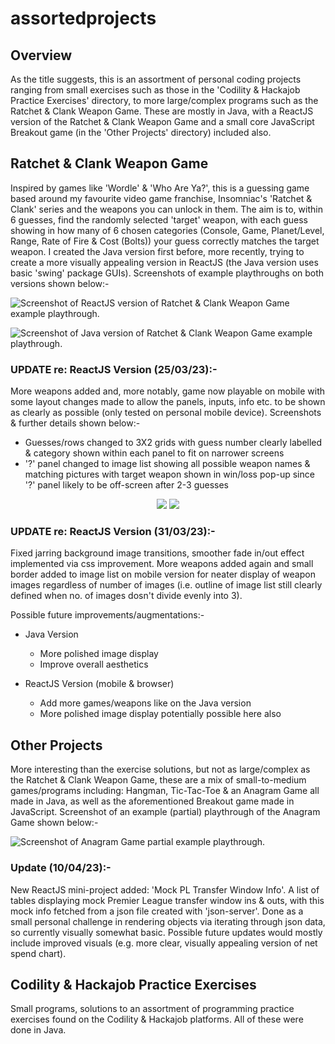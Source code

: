 # assortedprojects

## Overview
As the title suggests, this is an assortment of personal coding projects ranging from small exercises such as those in the 'Codility & Hackajob Practice Exercises' directory, to more large/complex programs such as the Ratchet & Clank Weapon Game. These are mostly in Java, with a ReactJS version of the Ratchet & Clank Weapon Game and a small core JavaScript Breakout game (in the 'Other Projects' directory) included also.

## Ratchet & Clank Weapon Game
Inspired by games like 'Wordle' & 'Who Are Ya?', this is a guessing game based around my favourite video game franchise, Insomniac's 'Ratchet & Clank' series and the weapons you can unlock in them. The aim is to, within 6 guesses, find the randomly selected 'target' weapon, with each guess showing in how many of 6 chosen categories (Console, Game, Planet/Level, Range, Rate of Fire & Cost (Bolts)) your guess correctly matches the target weapon. I created the Java version first before, more recently, trying to create a more visually appealing version in ReactJS (the Java version uses basic 'swing' package GUIs). Screenshots of example playthroughs on both versions shown below:-

![Screenshot of ReactJS version of Ratchet & Clank Weapon Game example playthrough.](./Ratchet%20&%20Clank%20Weapon%20Game/RCWG-Pics/Screenshot%202023-03-24%20185502.jpg)

![Screenshot of Java version of Ratchet & Clank Weapon Game example playthrough.](/Ratchet%20&%20Clank%20Weapon%20Game/RCWG-Pics/Screenshot%202023-03-24%20185126.jpg)

### UPDATE re: ReactJS Version (25/03/23):-
More weapons added and, more notably, game now playable on mobile with some layout changes made to allow the panels, inputs, info etc. to be shown as clearly as possible (only tested on personal mobile device). Screenshots & further details shown below:-
- Guesses/rows changed to 3X2 grids with guess number clearly labelled & category shown within each panel to fit on narrower screens
- '?' panel changed to image list showing all possible weapon names & matching pictures with target weapon shown in win/loss pop-up since '?' panel likely to be off-screen after 2-3 guesses

<p align="center">
  <img src="/Ratchet%20&%20Clank%20Weapon%20Game/RCWG-Pics/Screenshot_20230325_172434_Chrome.jpg">
  <img src="/Ratchet%20&%20Clank%20Weapon%20Game/RCWG-Pics/Screenshot_20230325_172615_Chrome.jpg">
</p>

### UPDATE re: ReactJS Version (31/03/23):-
Fixed jarring background image transitions, smoother fade in/out effect implemented via css improvement. More weapons added again and small border added to image list on mobile version for neater display of weapon images regardless of number of images (i.e. outline of image list still clearly defined when no. of images dosn't divide evenly into 3).

Possible future improvements/augmentations:-
- Java Version
  - More polished image display
  - Improve overall aesthetics

- ReactJS Version (mobile & browser)
  - Add more games/weapons like on the Java version
  - More polished image display potentially possible here also

## Other Projects
More interesting than the exercise solutions, but not as large/complex as the Ratchet & Clank Weapon Game, these are a mix of small-to-medium games/programs including: Hangman, Tic-Tac-Toe & an Anagram Game all made in Java, as well as the aforementioned Breakout game made in JavaScript. Screenshot of an example (partial) playthrough of the Anagram Game shown below:-

![Screenshot of Anagram Game partial example playthrough.](/Other%20Projects/OP-Pics/Screenshot%202023-03-24%20185931.jpg)

### Update (10/04/23):-
New ReactJS mini-project added: 'Mock PL Transfer Window Info'. A list of tables displaying mock Premier League transfer window ins & outs, with this mock info fetched from a json file created with 'json-server'. Done as a small personal challenge in rendering objects via iterating through json data, so currently visually somewhat basic. Possible future updates would mostly include improved visuals (e.g. more clear, visually appealing version of net spend chart).

## Codility & Hackajob Practice Exercises
Small programs, solutions to an assortment of programming practice exercises found on the Codility & Hackajob platforms. All of these were done in Java.
